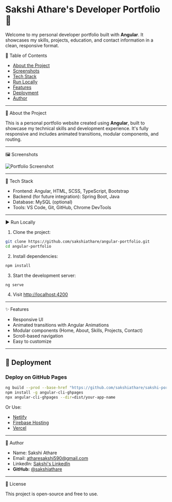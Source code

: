 # Sakshi Athare's Developer Portfolio 🚀

Welcome to my personal developer portfolio built with **Angular**. It showcases my skills, projects, education, and contact information in a clean, responsive format.

 📁 Table of Contents

- [About the Project](#about-the-project)
- [Screenshots](#screenshots)
- [Tech Stack](#tech-stack)
- [Run Locally](#run-locally)
- [Features](#features)
- [Deployment](#deployment)
- [Author](#author)

---

 📖 About the Project

This is a personal portfolio website created using **Angular**, built to showcase my technical skills and development experience. It's fully responsive and includes animated transitions, modular components, and routing.

---

 🖼️ Screenshots

![Portfolio Screenshot](./src/assets/screenshot.png)

---
 🔧 Tech Stack

- Frontend: Angular, HTML, SCSS, TypeScript, Bootstrap
- Backend (for future integration): Spring Boot, Java
- Database: MySQL (optional)
- Tools: VS Code, Git, GitHub, Chrome DevTools

---

 ▶️ Run Locally

1. Clone the project:

```bash
git clone https://github.com/sakshiathare/angular-portfolio.git
cd angular-portfolio
```

2. Install dependencies:

```bash
npm install
```

3. Start the development server:

```bash
ng serve
```

4. Visit [http://localhost:4200](http://localhost:4200)

---
 ✨ Features

- Responsive UI
- Animated transitions with Angular Animations
- Modular components (Home, About, Skills, Projects, Contact)
- Scroll-based navigation
- Easy to customize

---

## 🚀 Deployment

### Deploy on GitHub Pages

```bash
ng build --prod --base-href "https://github.com/sakshiathare/sakshi-portfolio.git"
npm install -g angular-cli-ghpages
npx angular-cli-ghpages --dir=dist/your-app-name
```

Or Use:
- [Netlify](https://netlify.com/)
- [Firebase Hosting](https://firebase.google.com/)
- [Vercel](https://vercel.com/)

---

 👤 Author

- Name: Sakshi Athare
- Email: atharesakshi590@gmail.com
- LinkedIn: [Sakshi's LinkedIn](https://linkedin.com/in/sakshi-athare-63b505268)
- **GitHub:** [@sakshiathare](https://github.com/sakshiathare)

---

📝 License

This project is open-source and free to use.

